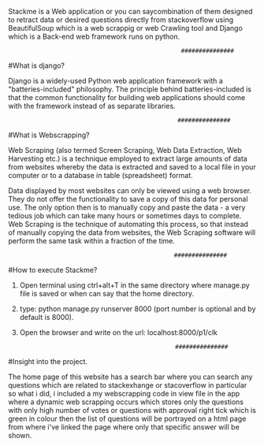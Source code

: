 Stackme is a Web application or you can saycombination of them designed to retract data or desired questions directly from stackoverflow using BeautifulSoup which is a web scrappig or web Crawling tool and Django which is a Back-end web framework runs on python.

                                                     ###############

#What is django?

Django is a widely-used Python web application framework with a "batteries-included" philosophy. The principle behind batteries-included is that the common functionality for building web applications should come with the framework instead of as separate libraries.

                                                    ###############
                                                    
#What is Webscrapping?

Web Scraping (also termed Screen Scraping, Web Data Extraction, Web Harvesting etc.) is a technique employed to extract large amounts of data from websites whereby the data is extracted and saved to a local file in your computer or to a database in table (spreadsheet) format.

Data displayed by most websites can only be viewed using a web browser. They do not offer the functionality to save a copy of this data for personal use. The only option then is to manually copy and paste the data - a very tedious job which can take many hours or sometimes days to complete. Web Scraping is the technique of automating this process, so that instead of manually copying the data from websites, the Web Scraping software will perform the same task within a fraction of the time.

                                                   ###############
  
#How to execute Stackme?

1. Open terminal using ctrl+alt+T in the same directory where manage.py file is saved or when can say that the home directory.
2. type: python manage.py runserver 8000   (port number is optional and by default is 8000).
3. Open the browser and write on the url: localhost:8000/p1/clk 

                                                   ###############

#Insight into the project.

The home page of this website has a search bar where you can search any questions which are related to stackexhange or stacoverflow in particular so what i did, i included a my webscrapping code in view file in the app where a dynamic web scrapping occurs which stores only the questions with only high number of votes or questions with approval right tick which is green in colour then the list of questions will be portrayed on a html page from where i've linked the page where only that specific answer will be shown.
